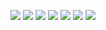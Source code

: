 ![](https://github.com/KrijanShrestha77261175/Todo_App/blob/main/gifs/welcome_splash.gif)
![](https://github.com/KrijanShrestha77261175/Todo_App/blob/main/gifs/welcome_splash.gif)
![](https://github.com/KrijanShrestha77261175/Todo_App/blob/main/gifs/welcome_splash.gif)
![](https://github.com/KrijanShrestha77261175/Todo_App/blob/main/gifs/welcome_splash.gif)
![](https://github.com/KrijanShrestha77261175/Todo_App/blob/main/gifs/welcome_splash.gif)
![](https://github.com/KrijanShrestha77261175/Todo_App/blob/main/gifs/welcome_splash.gif)
![](https://github.com/KrijanShrestha77261175/Todo_App/blob/main/gifs/welcome_splash.gif)

